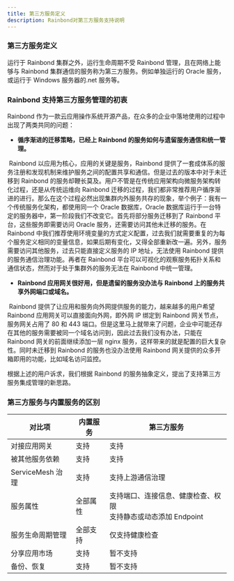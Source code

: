 ```yaml
---
title: 第三方服务定义
description: Rainbond对第三方服务支持说明
---
```


### 第三方服务定义

运行于 Rainbond 集群之外，运行生命周期不受 Rainbond 管理，且在网络上能够与 Rainbond 集群通信的服务称为第三方服务。例如单独运行的 Oracle 服务，或运行于 Windows 服务器的.net 服务等。

### Rainbond 支持第三方服务管理的初衷

Rainbond 作为一款云应用操作系统开源产品，在众多的企业中落地使用的过程中出现了两类共同的问题：

- <b>循序渐进的迁移策略，已经上 Rainbond 的服务如何与遗留服务通信和统一管理。</b>

​ Rainbond 以应用为核心，应用的关键是服务，Rainbond 提供了一套成体系的服务注册和发现机制来维护服务之间的配置共享和通信。但是过去的版本中对于未迁移到 Rainbond 的服务却鞭长莫及。用户不管是在传统应用架构向微服务架构转化过程，还是从传统运维向 Rainbond 迁移的过程，我们都非常推荐用户循序渐进的进行。那么在这个过程必然出现集群内外服务共存的现象，举个例子：我有一个传统服务化架构，都使用同一个 Oracle 数据库，Oracle 数据库运行于一台特定的服务器中，第一阶段我们不改变它。首先将部分服务迁移到了 Rainbond 平台，这些服务即需要访问 Oracle 服务，还需要访问其他未迁移的服务。在 Rainbond 中我们推荐使用环境变量的方式定义配置，过去我们就需要重复的为每个服务定义相同的变量信息，如果后期有变化，又得全部重新改一遍。另外，服务需要访问其他服务，过去只能直接定义服务的 IP 地址，无法使用 Rainbond 提供的服务通信治理功能。再者在 Rainbond 平台可以可视化的观察服务拓扑关系和通信状态，然而对于处于集群外的服务无法在 Rainbond 中统一管理。

- <b>Rainbond 应用网关很好用，但是遗留的服务没办法与 Rainbond 上的服务共享外网端口或域名。</b>

​ Rainbond 提供了让应用和服务向外网提供服务的能力，越来越多的用户希望 Rainbond 应用网关可以直接面向外网，即外网 IP 绑定到 Rainbond 网关节点，服务网关占用了 80 和 443 端口。但是这里马上就带来了问题，企业中可能还存在其他的服务需要被同一个域名访问到，因此过去我们没有办法，只能在 Rainbond 网关的前面继续添加一层 nginx 服务，这样带来的就是配置的巨大复杂性。同时未迁移到 Rainbond 的服务也没办法使用 Rainbond 网关提供的众多开箱即用的功能，比如域名访问监控。

根据上述的用户诉求，我们根据 Rainbond 的服务抽象定义，提出了支持第三方服务集成管理的新思路。

### 第三方服务与内置服务的区别

| 对比项           | 内置服务 | 第三方服务                                                          |
| ---------------- | -------- | ------------------------------------------------------------------- |
| 对接应用网关     | 支持     | 支持                                                                |
| 被其他服务依赖   | 支持     | 支持                                                                |
| ServiceMesh 治理 | 支持     | 支持上游通信治理                                                    |
| 服务属性         | 全部属性 | 支持端口、连接信息、健康检查、权限<br />支持静态或动态添加 Endpoint |
| 服务生命周期管理 | 全部支持 | 仅支持健康检查                                                      |
| 分享应用市场     | 支持     | 暂不支持                                                            |
| 备份、恢复       | 支持     | 暂不支持                                                            |
